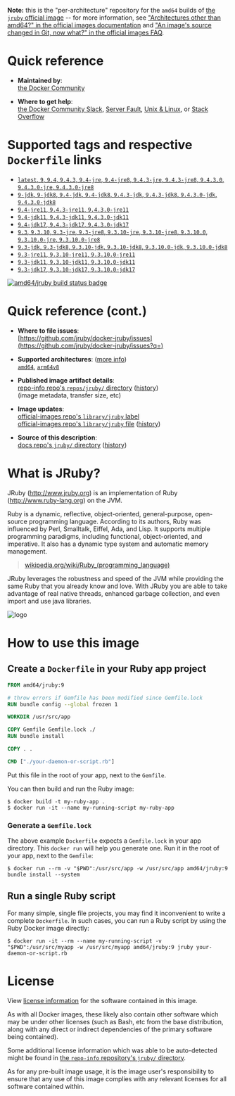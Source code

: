 <!--

********************************************************************************

WARNING:

    DO NOT EDIT "jruby/README.md"

    IT IS AUTO-GENERATED

    (from the other files in "jruby/" combined with a set of templates)

********************************************************************************

-->

**Note:** this is the "per-architecture" repository for the `amd64` builds of [the `jruby` official image](https://hub.docker.com/_/jruby) -- for more information, see ["Architectures other than amd64?" in the official images documentation](https://github.com/docker-library/official-images#architectures-other-than-amd64) and ["An image's source changed in Git, now what?" in the official images FAQ](https://github.com/docker-library/faq#an-images-source-changed-in-git-now-what).

# Quick reference

-	**Maintained by**:  
	[the Docker Community](https://github.com/jruby/docker-jruby)

-	**Where to get help**:  
	[the Docker Community Slack](https://dockr.ly/comm-slack), [Server Fault](https://serverfault.com/help/on-topic), [Unix & Linux](https://unix.stackexchange.com/help/on-topic), or [Stack Overflow](https://stackoverflow.com/help/on-topic)

# Supported tags and respective `Dockerfile` links

-	[`latest`, `9`, `9.4`, `9.4.3`, `9.4-jre`, `9.4-jre8`, `9.4.3-jre`, `9.4.3-jre8`, `9.4.3.0`, `9.4.3.0-jre`, `9.4.3.0-jre8`](https://github.com/jruby/docker-jruby/blob/686eba840c764bdc342e519df3a999cab5b4e57b/9.4/jre8/Dockerfile)
-	[`9-jdk`, `9-jdk8`, `9.4-jdk`, `9.4-jdk8`, `9.4.3-jdk`, `9.4.3-jdk8`, `9.4.3.0-jdk`, `9.4.3.0-jdk8`](https://github.com/jruby/docker-jruby/blob/686eba840c764bdc342e519df3a999cab5b4e57b/9.4/jdk8/Dockerfile)
-	[`9.4-jre11`, `9.4.3-jre11`, `9.4.3.0-jre11`](https://github.com/jruby/docker-jruby/blob/686eba840c764bdc342e519df3a999cab5b4e57b/9.4/jre11/Dockerfile)
-	[`9.4-jdk11`, `9.4.3-jdk11`, `9.4.3.0-jdk11`](https://github.com/jruby/docker-jruby/blob/686eba840c764bdc342e519df3a999cab5b4e57b/9.4/jdk11/Dockerfile)
-	[`9.4-jdk17`, `9.4.3-jdk17`, `9.4.3.0-jdk17`](https://github.com/jruby/docker-jruby/blob/686eba840c764bdc342e519df3a999cab5b4e57b/9.4/jdk17/Dockerfile)
-	[`9.3`, `9.3.10`, `9.3-jre`, `9.3-jre8`, `9.3.10-jre`, `9.3.10-jre8`, `9.3.10.0`, `9.3.10.0-jre`, `9.3.10.0-jre8`](https://github.com/jruby/docker-jruby/blob/686eba840c764bdc342e519df3a999cab5b4e57b/9.3/jre8/Dockerfile)
-	[`9.3-jdk`, `9.3-jdk8`, `9.3.10-jdk`, `9.3.10-jdk8`, `9.3.10.0-jdk`, `9.3.10.0-jdk8`](https://github.com/jruby/docker-jruby/blob/686eba840c764bdc342e519df3a999cab5b4e57b/9.3/jdk8/Dockerfile)
-	[`9.3-jre11`, `9.3.10-jre11`, `9.3.10.0-jre11`](https://github.com/jruby/docker-jruby/blob/686eba840c764bdc342e519df3a999cab5b4e57b/9.3/jre11/Dockerfile)
-	[`9.3-jdk11`, `9.3.10-jdk11`, `9.3.10.0-jdk11`](https://github.com/jruby/docker-jruby/blob/686eba840c764bdc342e519df3a999cab5b4e57b/9.3/jdk11/Dockerfile)
-	[`9.3-jdk17`, `9.3.10-jdk17`, `9.3.10.0-jdk17`](https://github.com/jruby/docker-jruby/blob/686eba840c764bdc342e519df3a999cab5b4e57b/9.3/jdk17/Dockerfile)

[![amd64/jruby build status badge](https://img.shields.io/jenkins/s/https/doi-janky.infosiftr.net/job/multiarch/job/amd64/job/jruby.svg?label=amd64/jruby%20%20build%20job)](https://doi-janky.infosiftr.net/job/multiarch/job/amd64/job/jruby/)

# Quick reference (cont.)

-	**Where to file issues**:  
	[https://github.com/jruby/docker-jruby/issues](https://github.com/jruby/docker-jruby/issues?q=)

-	**Supported architectures**: ([more info](https://github.com/docker-library/official-images#architectures-other-than-amd64))  
	[`amd64`](https://hub.docker.com/r/amd64/jruby/), [`arm64v8`](https://hub.docker.com/r/arm64v8/jruby/)

-	**Published image artifact details**:  
	[repo-info repo's `repos/jruby/` directory](https://github.com/docker-library/repo-info/blob/master/repos/jruby) ([history](https://github.com/docker-library/repo-info/commits/master/repos/jruby))  
	(image metadata, transfer size, etc)

-	**Image updates**:  
	[official-images repo's `library/jruby` label](https://github.com/docker-library/official-images/issues?q=label%3Alibrary%2Fjruby)  
	[official-images repo's `library/jruby` file](https://github.com/docker-library/official-images/blob/master/library/jruby) ([history](https://github.com/docker-library/official-images/commits/master/library/jruby))

-	**Source of this description**:  
	[docs repo's `jruby/` directory](https://github.com/docker-library/docs/tree/master/jruby) ([history](https://github.com/docker-library/docs/commits/master/jruby))

# What is JRuby?

JRuby (http://www.jruby.org) is an implementation of Ruby (http://www.ruby-lang.org) on the JVM.

Ruby is a dynamic, reflective, object-oriented, general-purpose, open-source programming language. According to its authors, Ruby was influenced by Perl, Smalltalk, Eiffel, Ada, and Lisp. It supports multiple programming paradigms, including functional, object-oriented, and imperative. It also has a dynamic type system and automatic memory management.

> [wikipedia.org/wiki/Ruby_(programming_language)](https://en.wikipedia.org/wiki/Ruby_%28programming_language%29)

JRuby leverages the robustness and speed of the JVM while providing the same Ruby that you already know and love. With JRuby you are able to take advantage of real native threads, enhanced garbage collection, and even import and use java libraries.

![logo](https://raw.githubusercontent.com/docker-library/docs/fbdaaa95f768de2cb4508dde956912f4081a824a/jruby/logo.png)

# How to use this image

## Create a `Dockerfile` in your Ruby app project

```dockerfile
FROM amd64/jruby:9

# throw errors if Gemfile has been modified since Gemfile.lock
RUN bundle config --global frozen 1

WORKDIR /usr/src/app

COPY Gemfile Gemfile.lock ./
RUN bundle install

COPY . .

CMD ["./your-daemon-or-script.rb"]
```

Put this file in the root of your app, next to the `Gemfile`.

You can then build and run the Ruby image:

```console
$ docker build -t my-ruby-app .
$ docker run -it --name my-running-script my-ruby-app
```

### Generate a `Gemfile.lock`

The above example `Dockerfile` expects a `Gemfile.lock` in your app directory. This `docker run` will help you generate one. Run it in the root of your app, next to the `Gemfile`:

```console
$ docker run --rm -v "$PWD":/usr/src/app -w /usr/src/app amd64/jruby:9 bundle install --system
```

## Run a single Ruby script

For many simple, single file projects, you may find it inconvenient to write a complete `Dockerfile`. In such cases, you can run a Ruby script by using the Ruby Docker image directly:

```console
$ docker run -it --rm --name my-running-script -v "$PWD":/usr/src/myapp -w /usr/src/myapp amd64/jruby:9 jruby your-daemon-or-script.rb
```

# License

View [license information](https://github.com/jruby/jruby/blob/master/COPYING) for the software contained in this image.

As with all Docker images, these likely also contain other software which may be under other licenses (such as Bash, etc from the base distribution, along with any direct or indirect dependencies of the primary software being contained).

Some additional license information which was able to be auto-detected might be found in [the `repo-info` repository's `jruby/` directory](https://github.com/docker-library/repo-info/tree/master/repos/jruby).

As for any pre-built image usage, it is the image user's responsibility to ensure that any use of this image complies with any relevant licenses for all software contained within.
